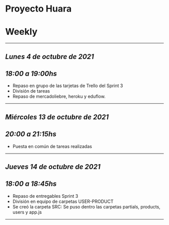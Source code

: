# Proyecto Huara #
# Weekly #

***
## *Lunes 4 de octubre de 2021* ##
## *18:00 a 19:00hs* ##

* Repaso en grupo de las tarjetas de Trello del Sprint 3
* División de tareas
* Repaso de mercadoliebre, heroku y eduflow.

***
## *Miércoles 13 de octubre de 2021* ##
## *20:00 a 21:15hs* ##

* Puesta en común de tareas realizadas

***
## *Jueves 14 de octubre de 2021* ##
## *18:00 a 18:45hs* ##

* Repaso de entregables Sprint 3
* División en equipo de carpetas USER-PRODUCT
* Se creó la carpeta SRC: Se puso dentro las carpetas partials, products, users y app.js

***
